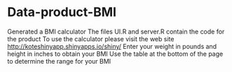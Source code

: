 # Data-product-BMI
Generated a BMI calculator
The files UI.R and server.R contain the code for the product
To use the calculator please visit the web site http://koteshinyapp.shinyapps.io/shiny/
Enter your weight in pounds and height in inches to obtain your BMI
Use the table at the bottom of the page to determine the range for your BMI
